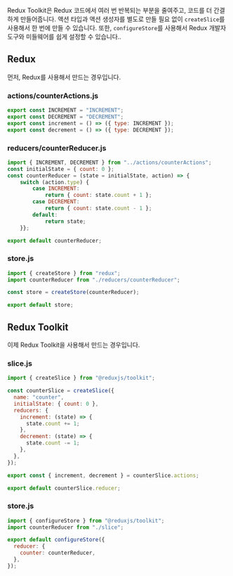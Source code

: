 Redux Toolkit은 Redux 코드에서 여러 번 반복되는 부분을 줄여주고, 코드를 더 간결하게 만들어줍니다. 액션 타입과 액션 생성자를 별도로 만들 필요 없이 `createSlice`를 사용해서 한 번에 만들 수 있습니다. 또한, `configureStore`를 사용해서 Redux 개발자 도구와 미들웨어를 쉽게 설정할 수 있습니다..
## Redux
먼저, Redux를 사용해서 만드는 경우입니다.
### actions/counterActions.js
```js
export const INCREMENT = "INCREMENT"; 
export const DECREMENT = "DECREMENT";  
export const increment = () => ({ type: INCREMENT });  
export const decrement = () => ({ type: DECREMENT });
```
### reducers/counterReducer.js
```js
import { INCREMENT, DECREMENT } from "../actions/counterActions";  
const initialState = { count: 0 };  
const counterReducer = (state = initialState, action) => {
	switch (action.type) {     
		case INCREMENT:       
			return { count: state.count + 1 };     
		case DECREMENT:      
			return { count: state.count - 1 };     
		default:       
			return state;   
	}};  

export default counterReducer;
```
### store.js
```js
import { createStore } from "redux";
import counterReducer from "./reducers/counterReducer";

const store = createStore(counterReducer);

export default store;

```
## Redux Toolkit
이제 Redux Toolkit을 사용해서 만드는 경우입니다.
### slice.js
```js
import { createSlice } from "@reduxjs/toolkit";

const counterSlice = createSlice({
  name: "counter",
  initialState: { count: 0 },
  reducers: {
    increment: (state) => {
      state.count += 1;
    },
    decrement: (state) => {
      state.count -= 1;
    },
  },
});

export const { increment, decrement } = counterSlice.actions;

export default counterSlice.reducer;

```
### store.js
```js
import { configureStore } from "@reduxjs/toolkit";
import counterReducer from "./slice";

export default configureStore({
  reducer: {
    counter: counterReducer,
  },
});

```